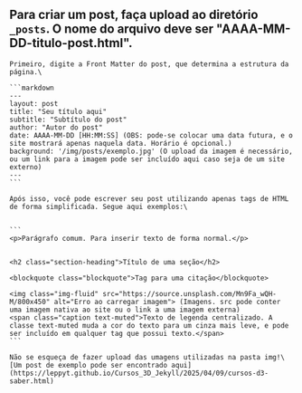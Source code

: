 

## Para criar um post, faça upload ao diretório `_posts`. O nome do arquivo deve ser "AAAA-MM-DD-titulo-post.html".

    Primeiro, digite a Front Matter do post, que determina a estrutura da página.\

    ```markdown
    ---
    layout: post
    title: "Seu título aqui"
    subtitle: "Subtítulo do post"
    author: "Autor do post"
    date: AAAA-MM-DD [HH:MM:SS] (OBS: pode-se colocar uma data futura, e o site mostrará apenas naquela data. Horário é opcional.)
    background: '/img/posts/exemplo.jpg' (O upload da imagem é necessário, ou um link para a imagem pode ser incluído aqui caso seja de um site externo)
    ---
    ```

    Após isso, você pode escrever seu post utilizando apenas tags de HTML de forma simplificada. Segue aqui exemplos:\


    ```
    <p>Parágrafo comum. Para inserir texto de forma normal.</p>


    <h2 class="section-heading">Título de uma seção</h2>

    <blockquote class="blockquote">Tag para uma citação</blockquote>

    <img class="img-fluid" src="https://source.unsplash.com/Mn9Fa_wQH-M/800x450" alt="Erro ao carregar imagem"> (Imagens. src pode conter uma imagem nativa ao site ou o link a uma imagem externa)
    <span class="caption text-muted">Texto de legenda centralizado. A classe text-muted muda a cor do texto para um cinza mais leve, e pode ser incluído em qualquer tag que possui texto.</span>
    ```
    
    Não se esqueça de fazer upload das umagens utilizadas na pasta img!\
    [Um post de exemplo pode ser encontrado aqui](https://leppyt.github.io/Cursos_3D_Jekyll/2025/04/09/cursos-d3-saber.html)

